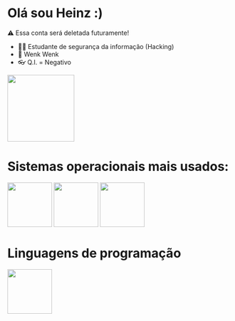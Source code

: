 ### <h1> Olá sou Heinz :) </h1>

⚠️ Essa conta será deletada futuramente!

- 👨‍💻 Estudante de segurança da informação (Hacking)
- 🐧 Wenk Wenk 
- 👓 Q.I. = Negativo

<div>
  <img height="150" src="https://github-readme-stats.vercel.app/api?username=Heinz01abadeer&theme=blue-green" />

<div>
  <h1> Sistemas operacionais mais usados: </h1>
    <img height="100" src="https://cdn.jsdelivr.net/gh/devicons/devicon/icons/linux/linux-original.svg" />
      <img height="100" src="https://cdn.jsdelivr.net/gh/devicons/devicon/icons/windows8/windows8-original.svg" />
        <img height="100" src="https://cdn.jsdelivr.net/gh/devicons/devicon/icons/android/android-plain.svg" />
  </div>
  
  <div>
  <h1> Linguagens de programação </h1>
    <img height="100" src="https://cdn.jsdelivr.net/gh/devicons/devicon/icons/python/python-original.svg" />
  </div>
